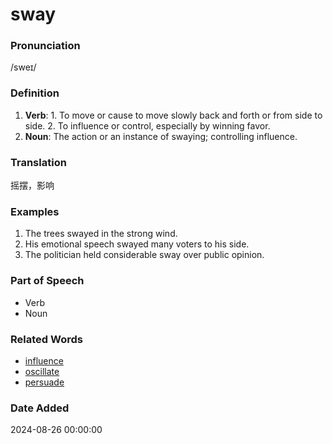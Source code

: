 # sway
### Pronunciation
/sweɪ/
### Definition
1. **Verb**: 1. To move or cause to move slowly back and forth or from side to side. 2. To influence or control, especially by winning favor.
2. **Noun**: The action or an instance of swaying; controlling influence.
### Translation
摇摆，影响
### Examples
1. The trees swayed in the strong wind.
2. His emotional speech swayed many voters to his side.
3. The politician held considerable sway over public opinion.
### Part of Speech
- Verb
- Noun
### Related Words
- [influence](influence.md)
- [oscillate](oscillate.md)
- [persuade](persuade.md)
### Date Added
2024-08-26 00:00:00